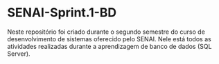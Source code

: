 # SENAI-Sprint.1-BD
Neste repositório foi criado durante o segundo semestre do curso de desenvolvimento de sistemas oferecido pelo SENAI. Nele está todos as atividades realizadas durante a aprendizagem de banco de dados (SQL Server).
